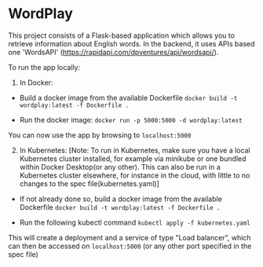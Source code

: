 # WordPlay
This project consists of a Flask-based application which allows you to retrieve information about English words. In the backend, it uses APIs based one 'WordsAPI' (https://rapidapi.com/dpventures/api/wordsapi/).

To run the app locally:

1. In Docker:
- Build a docker image from the available Dockerfile
    `docker build -t wordplay:latest -f Dockerfile .`

- Run the docker image:
    `docker run -p 5000:5000 -d wordplay:latest`

You can now use the app by browsing to `localhost:5000`

2. In Kubernetes:
    [Note: To run in Kubernetes, make sure you have a local Kubernetes cluster installed, for example via minikube or one bundled within Docker Desktop(or any other). This can also be run in a Kubernetes cluster elsewhere, for instance in the cloud, with little to no changes to the spec file(kubernetes.yaml)]

- If not already done so, build a docker image from the available Dockerfile
    `docker build -t wordplay:latest -f Dockerfile .`

- Run the following kubectl command
    `kubectl apply -f kubernetes.yaml`

This will create a deployment and a service of type "Load balancer", which can then be accessed on `localhost:5000` (or any other port specified in the spec file)

